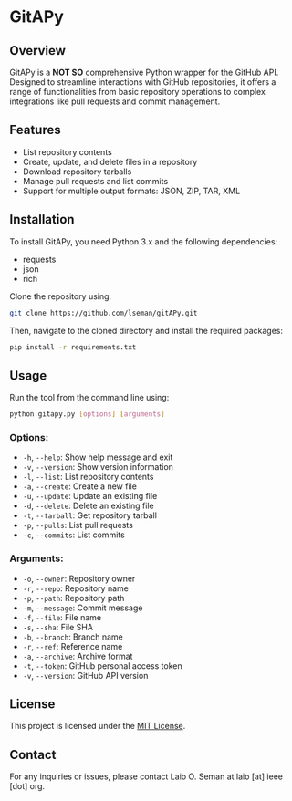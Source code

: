 # GitAPy

## Overview
GitAPy is a **NOT SO** comprehensive Python wrapper for the GitHub API. Designed to streamline interactions with GitHub repositories, it offers a range of functionalities from basic repository operations to complex integrations like pull requests and commit management.

## Features
- List repository contents
- Create, update, and delete files in a repository
- Download repository tarballs
- Manage pull requests and list commits
- Support for multiple output formats: JSON, ZIP, TAR, XML

## Installation
To install GitAPy, you need Python 3.x and the following dependencies:
- requests
- json
- rich

Clone the repository using:
```bash
git clone https://github.com/lseman/gitAPy.git
```

Then, navigate to the cloned directory and install the required packages:
```bash
pip install -r requirements.txt
```

## Usage
Run the tool from the command line using:
```bash
python gitapy.py [options] [arguments]
```

### Options:
- `-h`, `--help`: Show help message and exit
- `-v`, `--version`: Show version information
- `-l`, `--list`: List repository contents
- `-a`, `--create`: Create a new file
- `-u`, `--update`: Update an existing file
- `-d`, `--delete`: Delete an existing file
- `-t`, `--tarball`: Get repository tarball
- `-p`, `--pulls`: List pull requests
- `-c`, `--commits`: List commits

### Arguments:
- `-o`, `--owner`: Repository owner
- `-r`, `--repo`: Repository name
- `-p`, `--path`: Repository path
- `-m`, `--message`: Commit message
- `-f`, `--file`: File name
- `-s`, `--sha`: File SHA
- `-b`, `--branch`: Branch name
- `-r`, `--ref`: Reference name
- `-a`, `--archive`: Archive format
- `-t`, `--token`: GitHub personal access token
- `-v`, `--version`: GitHub API version

## License
This project is licensed under the [MIT License](LICENSE).

## Contact
For any inquiries or issues, please contact Laio O. Seman at laio [at] ieee [dot] org.
